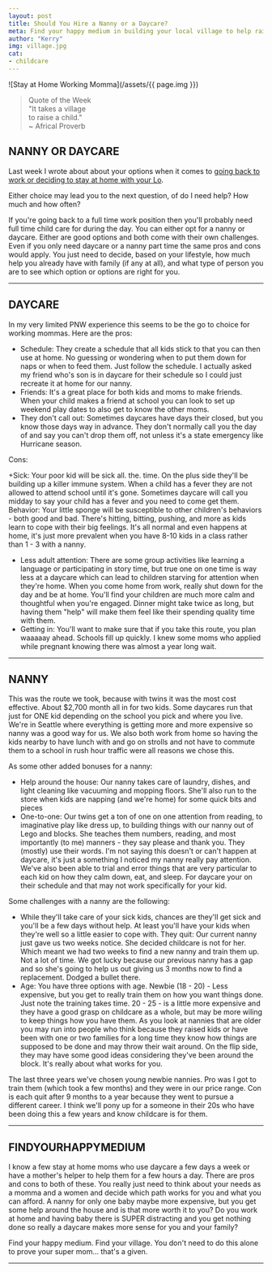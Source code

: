```yaml
---
layout: post
title: Should You Hire a Nanny or a Daycare?
meta: Find your happy medium in building your local village to help raise your children.
author: "Kerry"
img: village.jpg
cat:
- childcare
---
```


![Stay at Home Working Momma](/assets/{{ page.img }})

> Quote of the Week <br> "It takes a village <br> to raise a child."<br>~ Africal Proverb

## NANNY OR DAYCARE

Last week I wrote about about your options when it comes to [going back to work or deciding to stay at home with your Lo](http://www.mommafinds.com/2018/09/09/work-sahm/).

Either choice may lead you to the next question, of do I need help? How much and how often?

If you're going back to a full time work position then you'll probably need full time child care for during the day. You can either opt for a nanny or daycare. Either are good options and both come with their own challenges. Even if you only need daycare or a nanny part time the same pros and cons would apply. You just need to decide, based on your lifestyle, how much help you already have with family (if any at all), and what type of person you are to see which option or options are right for you.

---

## DAYCARE

In my very limited PNW experience this seems to be the go to choice for working mommas. Here are the pros:

+ Schedule: They create a schedule that all kids stick to that you can then use at home. No guessing or wondering when to put them down for naps or when to feed them. Just follow the schedule. I actually asked my friend who's son is in daycare for their schedule so I could just recreate it at home for our nanny.
+ Friends: It's a great place for both kids and moms to make friends. When your child makes a friend at school you can look to set up weekend play dates to also get to know the other moms.
+ They don't call out: Sometimes daycares have days their closed, but you know those days way in advance. They don't normally call you the day of and say you can't drop them off, not unless it's a state emergency like Hurricane season.

Cons:

+Sick: Your poor kid will be sick all. the. time. On the plus side they'll be building up a killer immune system. When a child has a fever they are not allowed to attend school until it's gone. Sometimes daycare will call you midday to say your child has a fever and you need to come get them.
Behavior: Your little sponge will be susceptible to other children's behaviors - both good and bad. There's hitting, bitting, pushing, and more as kids learn to cope with their big feelings. It's all normal and even happens at home, it's just more prevalent when you have 8-10 kids in a class rather than 1 - 3 with a nanny.
+ Less adult attention: There are some group activities like learning a language or participating in story time, but true one on one time is way less at a daycare which can lead to children starving for attention when they're home. When you come home from work, really shut down for the day and be at home. You'll find your children are much more calm and thoughtful when you're engaged. Dinner might take twice as long, but having them "help" will make them feel like their spending quality time with them.
+ Getting in: You'll want to make sure that if you take this route, you plan waaaaay ahead. Schools fill up quickly. I knew some moms who applied while pregnant knowing there was almost a year long wait.

---

## NANNY

This was the route we took, because with twins it was the most cost effective. About $2,700 month all in for two kids. Some daycares run that just for ONE kid depending on the school you pick and where you live. We're in Seattle where everything is getting more and more expensive so nanny was a good way for us. We also both work from home so having the kids nearby to have lunch with and go on strolls and not have to commute them to a school in rush hour traffic were all reasons we chose this.

As some other added bonuses for a nanny:

+ Help around the house: Our nanny takes care of laundry, dishes, and light cleaning like vacuuming and mopping floors. She'll also run to the store when kids are napping (and we're home) for some quick bits and pieces
+ One-to-one: Our twins get a ton of one on one attention from reading, to imaginative play like dress up, to building things with our nanny out of Lego and blocks. She teaches them numbers, reading, and most importantly (to me) manners - they say please and thank you. They (mostly) use their words. I'm not saying this doesn't or can't happen at daycare, it's just a something I noticed my nanny really pay attention. We've also been able to trial and error things that are very particular to each kid on how they calm down, eat, and sleep. For daycare your on their schedule and that may not work specifically for your kid.

Some challenges with a nanny are the following:

+ While they'll take care of your sick kids, chances are they'll get sick and you'll be a few days without help. At least you'll have your kids when they're well so a little easier to cope with.
They quit: Our current nanny just gave us two weeks notice. She decided childcare is not for her. Which meant we had two weeks to find a new nanny and train them up. Not a lot of time. We got lucky because our previous nanny has a gap and so she's going to help us out giving us 3 months now to find a replacement. Dodged a bullet there.
+ Age: You have three options with age. Newbie (18 - 20) - Less expensive, but you get to really train them on how you want things done. Just note the training takes time. 20 - 25 - is a little more expensive and they have a good grasp on childcare as a whole, but may be more wiling to keep things how you have them. As you look at nannies that are older you may run into people who think because they raised kids or have been with one or two families for a long time they know how things are supposed to be done and may throw their wait around. On the flip side, they may have some good ideas considering they've been around the block. It's really about what works for you.

The last three years we've chosen young newbie nannies. Pro was I got to train them (which took a few months) and they were in our price range. Con is each quit after 9 months to a year because they went to pursue a different career. I think we'll pony up for a someone in their 20s who have been doing this a few years and know childcare is for them.

---

## FINDYOURHAPPYMEDIUM

I know a few stay at home moms who use daycare a few days a week or have a mother's helper to help them for a few hours a day. There are pros and cons to both of these. You really just need to think about your needs as a momma and a women and decide which path works for you and what you can afford. A nanny for only one baby maybe more expensive, but you get some help around the house and is that more worth it to you? Do you work at home and having baby there is SUPER distracting and you get nothing done so really a daycare makes more sense for you and your family?

Find your happy medium. Find your village. You don't need to do this alone to prove your super mom... that's a given.

---
